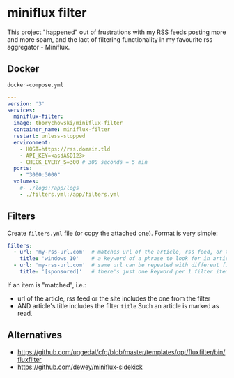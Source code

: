 # miniflux filter
This project "happened" out of frustrations with my RSS feeds posting more and more spam, and the lact of filtering functionality in my favourite rss aggregator - Miniflux.

## Docker
`docker-compose.yml`
```yml
---
version: '3'
services:
  miniflux-filter:
  image: tborychowski/miniflux-filter
  container_name: miniflux-filter
  restart: unless-stopped
  environment:
    - HOST=https://rss.domain.tld
    - API_KEY=<asdASD123>
    - CHECK_EVERY_S=300 # 300 seconds = 5 min
  ports:
    - "3000:3000"
  volumes:
    #- ./logs:/app/logs
    - ./filters.yml:/app/filters.yml
```

## Filters
Create `filters.yml` file (or copy the attached one).
Format is very simple:
```yml
filters:
  - url: 'my-rss-url.com'  # matches url of the article, rss feed, or the site
    title: 'windows 10'    # a keyword of a phrase to look for in articles' titles
  - url: 'my-rss-url.com'  # same url can be repeated with different filters
    title: '[sponsored]'   # there's just one keyword per 1 filter item
```
If an item is "matched", i.e.:
- url of the article, rss feed or the site includes the one from the filter
- AND article's title includes the filter `title`
Such an article is marked as read.


## Alternatives
- https://github.com/uggedal/cfg/blob/master/templates/opt/fluxfilter/bin/fluxfilter
- https://github.com/dewey/miniflux-sidekick
